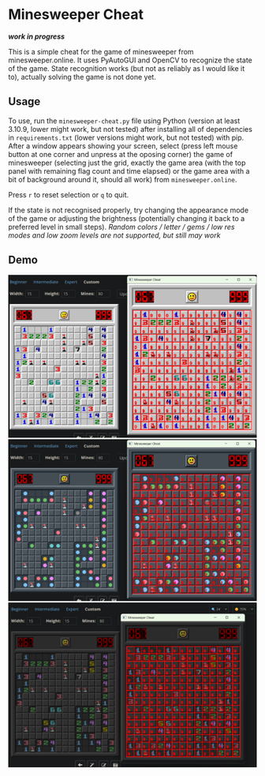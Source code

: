 # Minesweeper Cheat

***work in progress***

This is a simple cheat for the game of minesweeper from minesweeper.online. It uses PyAutoGUI and OpenCV to recognize the state of the game. State recognition works (but not as reliably as I would like it to), actually solving the game is not done yet.

## Usage

To use, run the `minesweeper-cheat.py` file using Python (version at least 3.10.9, lower might work, but not tested) after installing all of dependencies in `requirements.txt` (lower versions might work, but not tested) with pip. After a window appears showing your screen, select (press left mouse button at one corner and unpress at the oposing corner) the game of minesweeper (selecting just the grid, exactly the game area (with the top panel with remaining flag count and time elapsed) or the game area with a bit of background around it, should all work) from `minesweeper.online`.

Press `r` to reset selection or `q` to quit.

If the state is not recognised properly, try changing the appearance mode of the game or adjusting the brightness (potentially changing it back to a preferred level in small steps).
*Random colors / letter / gems / low res modes and low zoom levels are not supported, but still may work*

## Demo

![Light mode](images/light.png)
![Dark mode without numbers](images/dark_no_num.png)
![Night shift mode](images/night_shift.png)
